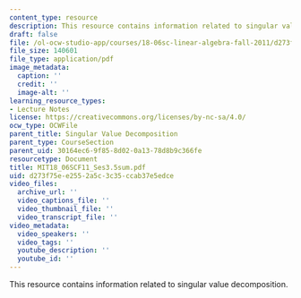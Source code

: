 ```yaml
---
content_type: resource
description: This resource contains information related to singular value decomposition.
draft: false
file: /ol-ocw-studio-app/courses/18-06sc-linear-algebra-fall-2011/d273f75ee2552a5c3c35ccab37e5edce_MIT18_06SCF11_Ses3.5sum.pdf
file_size: 140601
file_type: application/pdf
image_metadata:
  caption: ''
  credit: ''
  image-alt: ''
learning_resource_types:
- Lecture Notes
license: https://creativecommons.org/licenses/by-nc-sa/4.0/
ocw_type: OCWFile
parent_title: Singular Value Decomposition
parent_type: CourseSection
parent_uid: 30164ec6-9f85-8d02-0a13-78d8b9c366fe
resourcetype: Document
title: MIT18_06SCF11_Ses3.5sum.pdf
uid: d273f75e-e255-2a5c-3c35-ccab37e5edce
video_files:
  archive_url: ''
  video_captions_file: ''
  video_thumbnail_file: ''
  video_transcript_file: ''
video_metadata:
  video_speakers: ''
  video_tags: ''
  youtube_description: ''
  youtube_id: ''
---
```

This resource contains information related to singular value decomposition.